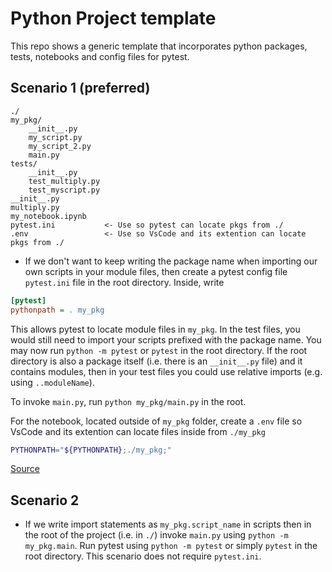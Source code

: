 # Python Project template
This repo shows a generic template that incorporates python packages, tests, notebooks and config files for pytest. 

## Scenario 1 (preferred)
```
./
my_pkg/
	__init__.py
    my_script.py
    my_script_2.py
    main.py
tests/
    __init__.py
    test_multiply.py
    test_myscript.py
__init__.py
multiply.py
my_notebook.ipynb
pytest.ini           <- Use so pytest can locate pkgs from ./
.env                 <- Use so VsCode and its extention can locate pkgs from ./
```
* If we don't want to keep writing the package name when importing our own scripts in your module files, then create a pytest config file `pytest.ini` file in the root directory. Inside, write 
```ini
[pytest]
pythonpath = . my_pkg
```
This allows pytest to locate module files in `my_pkg`. In the test files, you would still need to import your scripts prefixed with the package name. You may now run `python -m pytest` or `pytest` in the root directory. If the root directory is also a package itself (i.e. there is an `__init__.py` file) and it contains modules, then in your test files you could use relative imports (e.g. using `..moduleName`). 

To invoke `main.py`, run `python my_pkg/main.py` in the root. 

For the notebook, located outside of `my_pkg` folder, create a `.env` file so VsCode and its extention can locate files inside from `./my_pkg`
```bash
PYTHONPATH="${PYTHONPATH};./my_pkg;"
```

[Source](https://stackoverflow.com/a/72132699/8902929)

## Scenario 2

* If we write import statements as `my_pkg.script_name` in scripts then in the root of the project (i.e. in `./`) invoke  `main.py` using `python -m my_pkg.main`. Run pytest using `python -m pytest` or simply `pytest` in the root directory. This scenario does not require `pytest.ini`.
